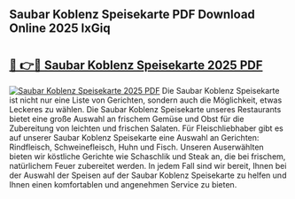 ## Saubar Koblenz Speisekarte PDF Download Online 2025 lxGiq

# <h2><a href="http://gcd27v.nevu.top/?p=Saubar+Koblenz+Speisekarte">🔗 👉🔴 Saubar Koblenz Speisekarte 2025 PDF</a></h2>

[![Saubar Koblenz Speisekarte 2025 PDF](https://i.imgur.com/dBaPXMq.png)](http://gcd27v.nevu.top/?p=Saubar+Koblenz+Speisekarte)
Die Saubar Koblenz Speisekarte ist nicht nur eine Liste von Gerichten, sondern auch die Möglichkeit, etwas Leckeres zu wählen. Die Saubar Koblenz Speisekarte unseres Restaurants bietet eine große Auswahl an frischem Gemüse und Obst für die Zubereitung von leichten und frischen Salaten. Für Fleischliebhaber gibt es auf unserer Saubar Koblenz Speisekarte eine Auswahl an Gerichten: Rindfleisch, Schweinefleisch, Huhn und Fisch. Unseren Auserwählten bieten wir köstliche Gerichte wie Schaschlik und Steak an, die bei frischem, natürlichem Feuer zubereitet werden. In jedem Fall sind wir bereit, Ihnen bei der Auswahl der Speisen auf der Saubar Koblenz Speisekarte zu helfen und Ihnen einen komfortablen und angenehmen Service zu bieten.

